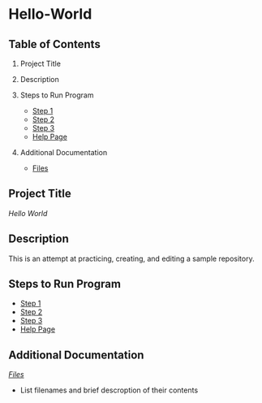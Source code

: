 # Hello-World

**Table of Contents**
--------------------
1. Project Title
2. Description
3. Steps to Run Program
   - [Step 1](https://www.example.com)
   - [Step 2](https://www.example.com)
   - [Step 3](https://www.example.com)
   - [Help Page](https://www.example.com)
   
4. Additional Documentation
   - [Files](https://www.example.com)

**Project Title**
--------------------
*Hello World*

**Description**
--------------------
This is an attempt at practicing, creating, and editing a sample repository. 

**Steps to Run Program**
--------------------
- [Step 1](https://www.example.com)
- [Step 2](https://www.example.com)
- [Step 3](https://www.example.com)
- [Help Page](https://www.example.com)

**Additional Documentation**
---------------------------
[*Files*](https://www.example.com)
  - List filenames and brief descroption of their contents
  
